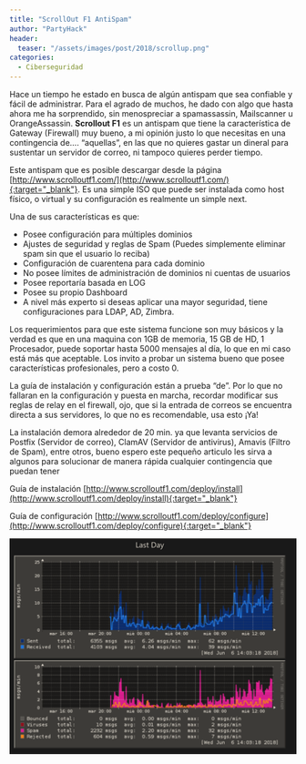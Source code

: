 ```yaml
---
title: "ScrollOut F1 AntiSpam"
author: "PartyHack"
header: 
  teaser: "/assets/images/post/2018/scrollup.png"
categories:
  - Ciberseguridad
---
```

	

Hace un tiempo he estado en busca de algún antispam que sea confiable y fácil de administrar. Para el agrado de muchos, he dado con algo que hasta ahora me ha sorprendido, sin menospreciar a spamassassin, Mailscanner u OrangeAssassin. **Scrollout F1** es un antispam que tiene la característica de Gateway (Firewall) muy bueno, a mi opinión justo lo que necesitas en una contingencia de…. “aquellas”, en las que no quieres gastar un dineral para sustentar un servidor de correo, ni tampoco quieres perder tiempo.

Este antispam que es posible descargar desde la página [http://www.scrolloutf1.com/](http://www.scrolloutf1.com/){:target="_blank"}. Es una simple ISO que puede ser instalada como host físico, o virtual y su configuración es realmente un simple next.

Una de sus características es que:

- Posee configuración para múltiples dominios
- Ajustes de seguridad y reglas de Spam (Puedes simplemente eliminar spam sin que el usuario lo reciba)
- Configuración de cuarentena para cada dominio
- No posee límites de administración de dominios ni cuentas de usuarios
- Posee reportaría basada en LOG
- Posee su propio Dashboard
- A nivel más experto si deseas aplicar una mayor seguridad, tiene configuraciones para LDAP, AD, Zimbra.

Los requerimientos para que este sistema funcione son muy básicos y la verdad es que en una maquina con 1GB de memoria, 15 GB de HD, 1 Procesador, puede soportar hasta 5000 mensajes al día, lo que en mi caso está más que aceptable. Los invito a probar un sistema bueno que posee características profesionales, pero a costo 0.

La guía de instalación y configuración están a prueba “de”. Por lo que no fallaran en la configuración y puesta en marcha, recordar modificar sus reglas de relay en el firewall, ojo, que si la entrada de correos se encuentra directa a sus servidores, lo que no es recomendable, usa esto ¡Ya!

La instalación demora alrededor de 20 min. ya que levanta servicios de Postfix (Servidor de correo), ClamAV (Servidor de antivirus), Amavis (Filtro de Spam), entre otros, bueno espero este pequeño articulo les sirva a algunos para solucionar de manera rápida cualquier contingencia que puedan tener

Guía de instalación [http://www.scrolloutf1.com/deploy/install](http://www.scrolloutf1.com/deploy/install){:target="_blank"}

Guía de configuración [http://www.scrolloutf1.com/deploy/configure](http://www.scrolloutf1.com/deploy/configure){:target="_blank"}

![ScrollUP 1](/assets/images/post/2018/scrollup1.png)